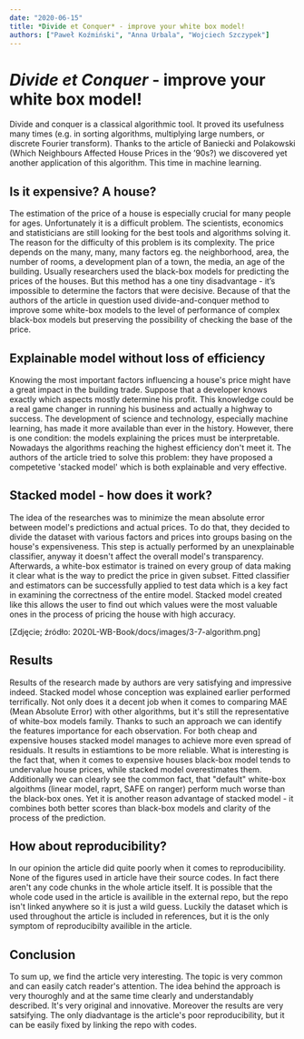 ```yaml
---
date: "2020-06-15"
title: *Divide et Conquer* - improve your white box model!
authors: ["Paweł Koźmiński", "Anna Urbala", "Wojciech Szczypek"]
---
```


# *Divide et Conquer* - improve your white box model!
Divide and conquer is a classical algorithmic tool. It proved its usefulness many times (e.g. in sorting algorithms, multiplying large numbers, or discrete Fourier transform). Thanks to the article of Baniecki and Polakowski (Which Neighbours Affected House Prices in the ’90s?) we discovered yet another application of this algorithm. This time in machine learning. 

## Is it expensive? A house?
The estimation of the price of a house is especially crucial for many people for ages. Unfortunately it is a difficult problem. The scientists, economics and statisticians are still looking for the best tools and algorithms solving it. The reason for the difficulty of this problem is its complexity. The price depends on the many, many, many factors eg. the neighborhood, area, the number of rooms, a development plan of a town, the media, an age of the building. Usually researchers used the black-box models for predicting the prices of the houses. But this method has a one tiny disadvantage - it’s impossible to determine the factors that were decisive. Because of that the authors of the article in question used divide-and-conquer method to improve some white-box models to the level of performance of complex black-box models but preserving the possibility of checking the base of the price.

## Explainable model without loss of efficiency
Knowing the most important factors influencing a house's price might have a great impact in the building trade. Suppose that a developer knows exactly which aspects mostly determine his profit. This knowledge could be a real game changer in running his business and actually a highway to success. The development of science and technology, especially machine learning, has made it more available than ever in the history. However, there is one condition: the models explaining the prices must be interpretable. Nowadays the algorithms reaching the highest efficiency don't meet it. The authors of the article tried to solve this problem: they have proposed a competetive 'stacked model' which is both explainable and very effective.

## Stacked model - how does it work?

The idea of the researches was to minimize the mean absolute error between model's predictions and actual prices. To do that, they decided to divide the dataset with various factors and prices into groups basing on the house's expensiveness. This step is actually performed by an unexplainable classifier, anyway it doesn't affect the overall model's transparency. Afterwards, a white-box estimator is trained on every group of data making it clear what is the way to predict the price in given subset. Fitted classifier and estimators can be successfully applied to test data which is a key fact in examining the correctness of the entire model. Stacked model created like this allows the user to find out which values were the most valuable ones in the process of pricing the house with high accuracy.

[Zdjęcie; źródło: 2020L-WB-Book/docs/images/3-7-algorithm.png]


## Results

Results of the research made by authors are very satisfying and impressive indeed. Stacked model whose conception was explained earlier performed terrifically. Not only does it a decent job when it comes to comparing MAE (Mean Absolute Error) with other algorithms, but it's still the representative of white-box models family. Thanks to such an approach we can identify the features importance for each observation. For both cheap and expensive houses stacked model manages to achieve more even spread of residuals. It results in estiamtions to be more reliable. What is interesting is the fact that, when it comes to expensive houses black-box model tends to undervalue house prices, while stacked model overestimates them. Additionally we can clearly see the common fact, that "default" white-box algoithms (linear model, raprt, SAFE on ranger) perform much worse than the black-box ones. Yet it is another reason advantage of stacked model - it combines both better scores than black-box models and clarity of the process of the prediction.


## How about reproducibility?

In our opinion the article did quite poorly when it comes to reproducibility. None of the figures used in article have their source codes. In fact there aren't any code chunks in the whole article itself. It is possible that the whole code used in the article is availible in the external repo, but the repo isn't linked anywhere so it is just a wild guess. Luckily the dataset which is used throughout the article is included in references, but it is the only symptom of reproducibilty availible in the article.

## Conclusion

To sum up, we find the article very interesting. The topic is very common and can easily catch reader's attention. The idea behind the approach is very thouroghly and at the same time clearly and understandably described. It's very original and innovative. Moreover the results are very satsifying. The only diadvantage is the article's poor reproducibility, but it can be easily fixed by linking the repo with codes.